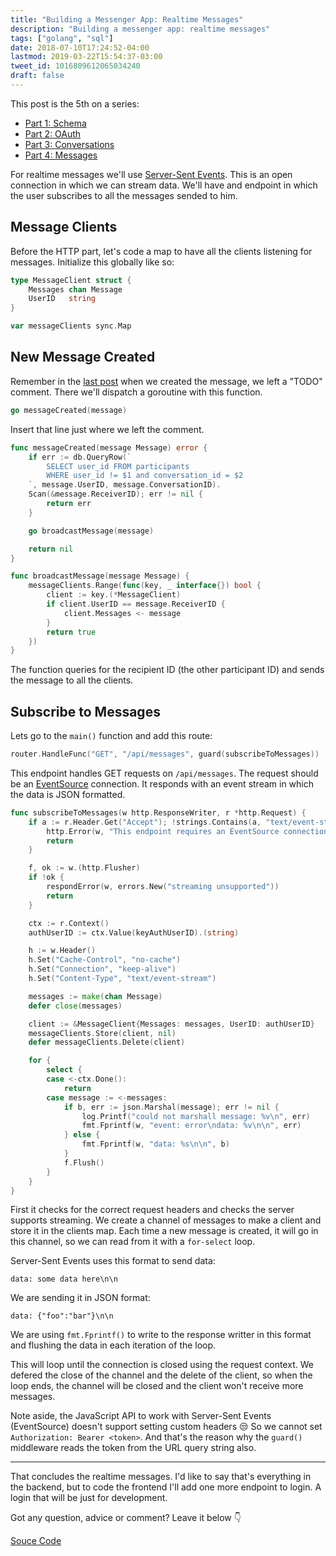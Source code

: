 ```yaml
---
title: "Building a Messenger App: Realtime Messages"
description: "Building a messenger app: realtime messages"
tags: ["golang", "sql"]
date: 2018-07-10T17:24:52-04:00
lastmod: 2019-03-22T15:54:37-03:00
tweet_id: 1016809612065034240
draft: false
---
```


This post is the 5th on a series:

- [Part 1: Schema](/posts/go-messenger-schema/)
- [Part 2: OAuth](/posts/go-messenger-oauth/)
- [Part 3: Conversations](/posts/go-messenger-conversations/)
- [Part 4: Messages](/posts/go-messenger-messages/)

For realtime messages we'll use [Server-Sent Events](https://developer.mozilla.org/en-US/docs/Web/API/Server-sent_events). This is an open connection in which we can stream data. We'll have and endpoint in which the user subscribes to all the messages sended to him.

## Message Clients

Before the HTTP part, let's code a map to have all the clients listening for messages.
Initialize this globally like so:

```go
type MessageClient struct {
	Messages chan Message
	UserID   string
}

var messageClients sync.Map
```

## New Message Created

Remember in the [last post](/posts/go-messenger-messages/) when we created the message, we left a "TODO" comment. There we'll dispatch a goroutine with this function.

```go
go messageCreated(message)
```

Insert that line just where we left the comment.

```go
func messageCreated(message Message) error {
	if err := db.QueryRow(`
		SELECT user_id FROM participants
		WHERE user_id != $1 and conversation_id = $2
	`, message.UserID, message.ConversationID).
    Scan(&message.ReceiverID); err != nil {
		return err
	}

	go broadcastMessage(message)

	return nil
}

func broadcastMessage(message Message) {
	messageClients.Range(func(key, _ interface{}) bool {
		client := key.(*MessageClient)
		if client.UserID == message.ReceiverID {
			client.Messages <- message
		}
		return true
	})
}
```

The function queries for the recipient ID (the other participant ID) and sends the message to all the clients.

## Subscribe to Messages

Lets go to the `main()` function and add this route:

```go
router.HandleFunc("GET", "/api/messages", guard(subscribeToMessages))
```

This endpoint handles GET requests on `/api/messages`. The request should be an [EventSource](https://developer.mozilla.org/en-US/docs/Web/API/EventSource) connection. It responds with an event stream in which the data is JSON formatted.

```go
func subscribeToMessages(w http.ResponseWriter, r *http.Request) {
	if a := r.Header.Get("Accept"); !strings.Contains(a, "text/event-stream") {
		http.Error(w, "This endpoint requires an EventSource connection", http.StatusNotAcceptable)
		return
	}

	f, ok := w.(http.Flusher)
	if !ok {
		respondError(w, errors.New("streaming unsupported"))
		return
	}

	ctx := r.Context()
	authUserID := ctx.Value(keyAuthUserID).(string)

	h := w.Header()
	h.Set("Cache-Control", "no-cache")
	h.Set("Connection", "keep-alive")
	h.Set("Content-Type", "text/event-stream")

	messages := make(chan Message)
	defer close(messages)

	client := &MessageClient{Messages: messages, UserID: authUserID}
	messageClients.Store(client, nil)
	defer messageClients.Delete(client)

	for {
		select {
		case <-ctx.Done():
			return
		case message := <-messages:
			if b, err := json.Marshal(message); err != nil {
				log.Printf("could not marshall message: %v\n", err)
				fmt.Fprintf(w, "event: error\ndata: %v\n\n", err)
			} else {
				fmt.Fprintf(w, "data: %s\n\n", b)
			}
			f.Flush()
		}
	}
}
```

First it checks for the correct request headers and checks the server supports streaming. We create a channel of messages to make a client and store it in the clients map. Each time a new message is created, it will go in this channel, so we can read from it with a `for-select` loop.

Server-Sent Events uses this format to send data:

```
data: some data here\n\n
```

We are sending it in JSON format:
```
data: {"foo":"bar"}\n\n
```

We are using `fmt.Fprintf()` to write to the response writter in this format and flushing the data in each iteration of the loop.

This will loop until the connection is closed using the request context. We defered the close of the channel and the delete of the client, so when the loop ends, the channel will be closed and the client won't receive more messages.

Note aside, the JavaScript API to work with Server-Sent Events (EventSource) doesn't support setting custom headers 😒 So we cannot set `Authorization: Bearer <token>`. And that's the reason why the `guard()` middleware reads the token from the URL query string also.

---

That concludes the realtime messages.
I'd like to say that's everything in the backend, but to code the frontend I'll add one more endpoint to login. A login that will be just for development.

Got any question, advice or comment? Leave it below 👇

[Souce Code](https://github.com/nicolasparada/go-messenger-demo)
